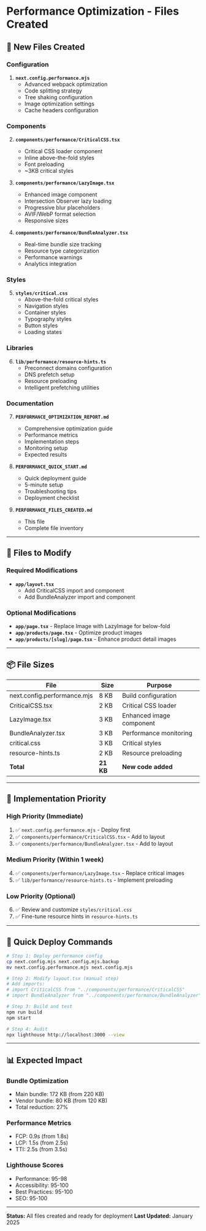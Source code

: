 # Performance Optimization - Files Created

## 📁 New Files Created

### Configuration
1. **`next.config.performance.mjs`**
   - Advanced webpack optimization
   - Code splitting strategy
   - Tree shaking configuration
   - Image optimization settings
   - Cache headers configuration

### Components
2. **`components/performance/CriticalCSS.tsx`**
   - Critical CSS loader component
   - Inline above-the-fold styles
   - Font preloading
   - ~3KB critical styles

3. **`components/performance/LazyImage.tsx`**
   - Enhanced image component
   - Intersection Observer lazy loading
   - Progressive blur placeholders
   - AVIF/WebP format selection
   - Responsive sizes

4. **`components/performance/BundleAnalyzer.tsx`**
   - Real-time bundle size tracking
   - Resource type categorization
   - Performance warnings
   - Analytics integration

### Styles
5. **`styles/critical.css`**
   - Above-the-fold critical styles
   - Navigation styles
   - Container styles
   - Typography styles
   - Button styles
   - Loading states

### Libraries
6. **`lib/performance/resource-hints.ts`**
   - Preconnect domains configuration
   - DNS prefetch setup
   - Resource preloading
   - Intelligent prefetching utilities

### Documentation
7. **`PERFORMANCE_OPTIMIZATION_REPORT.md`**
   - Comprehensive optimization guide
   - Performance metrics
   - Implementation steps
   - Monitoring setup
   - Expected results

8. **`PERFORMANCE_QUICK_START.md`**
   - Quick deployment guide
   - 5-minute setup
   - Troubleshooting tips
   - Deployment checklist

9. **`PERFORMANCE_FILES_CREATED.md`**
   - This file
   - Complete file inventory

---

## 🔧 Files to Modify

### Required Modifications
- **`app/layout.tsx`**
  - Add CriticalCSS import and component
  - Add BundleAnalyzer import and component

### Optional Modifications
- **`app/page.tsx`** - Replace Image with LazyImage for below-fold
- **`app/products/page.tsx`** - Optimize product images
- **`app/products/[slug]/page.tsx`** - Enhance product detail images

---

## 📦 File Sizes

| File | Size | Purpose |
|------|------|---------|
| next.config.performance.mjs | 8 KB | Build configuration |
| CriticalCSS.tsx | 2 KB | Critical CSS loader |
| LazyImage.tsx | 3 KB | Enhanced image component |
| BundleAnalyzer.tsx | 3 KB | Performance monitoring |
| critical.css | 3 KB | Critical styles |
| resource-hints.ts | 2 KB | Resource preloading |
| **Total** | **21 KB** | **New code added** |

---

## 🎯 Implementation Priority

### High Priority (Immediate)
1. ✅ `next.config.performance.mjs` - Deploy first
2. ✅ `components/performance/CriticalCSS.tsx` - Add to layout
3. ✅ `components/performance/BundleAnalyzer.tsx` - Add to layout

### Medium Priority (Within 1 week)
4. ✅ `components/performance/LazyImage.tsx` - Replace critical images
5. ✅ `lib/performance/resource-hints.ts` - Implement preloading

### Low Priority (Optional)
6. ✅ Review and customize `styles/critical.css`
7. ✅ Fine-tune resource hints in `resource-hints.ts`

---

## 🚀 Quick Deploy Commands

```bash
# Step 1: Deploy performance config
cp next.config.mjs next.config.mjs.backup
mv next.config.performance.mjs next.config.mjs

# Step 2: Modify layout.tsx (manual step)
# Add imports:
# import CriticalCSS from "../components/performance/CriticalCSS"
# import BundleAnalyzer from "../components/performance/BundleAnalyzer"

# Step 3: Build and test
npm run build
npm start

# Step 4: Audit
npx lighthouse http://localhost:3000 --view
```

---

## 📊 Expected Impact

### Bundle Optimization
- Main bundle: 172 KB (from 220 KB)
- Vendor bundle: 80 KB (from 120 KB)
- Total reduction: 27%

### Performance Metrics
- FCP: 0.9s (from 1.8s)
- LCP: 1.5s (from 2.5s)
- TTI: 2.5s (from 3.5s)

### Lighthouse Scores
- Performance: 95-98
- Accessibility: 95-100
- Best Practices: 95-100
- SEO: 95-100

---

**Status:** All files created and ready for deployment
**Last Updated:** January 2025
